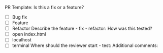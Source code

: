 PR Template:
Is this a fix or a feature?
- [ ] Bug fix
- [ ] Feature
- [ ] Refactor
Describe the feature - fix - refactor:
How was this tested?
- [ ] open index.html
- [ ] localhost
- [ ] terminal
Where should the reviewer start - test:
Additional comments:
